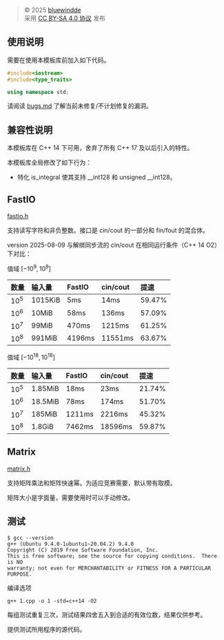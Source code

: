 > © 2025 [bluewindde](mailto:bluewindde@163.com)  
> 采用 [CC BY-SA 4.0 协议](https://creativecommons.org/licenses/by-sa/4.0/deed.zh-hans) 发布

## 使用说明

需要在使用本模板库前加入如下代码。

```cpp
#include<iostream>
#include<type_traits>

using namespace std;
```

请阅读 [bugs.md](./bugs.md) 了解当前未修复/不计划修复的漏洞。

## 兼容性说明

本模板库在 C++ 14 下可用，舍弃了所有 C++ 17 及以后引入的特性。

本模板库全局修改了如下行为：

- 特化 is_integral 使其支持 __int128 和 unsigned __int128。

## FastIO

[fastio.h](./fastio.h)

支持读写字符和非负整数。接口是 cin/cout 的一部分和 fin/fout 的混合体。

version 2025-08-09 与解绑同步流的 cin/cout 在相同运行条件（C++ 14 O2）下对比：

值域 $[-10^9, 10^9]$

| 数量 | 输入量 | FastIO | cin/cout | 提速 |
| :- | :- | :- | :- | :- |
| $10^5$ | 1015KiB | 5ms | 14ms | 59.47% |
| $10^6$ | 10MiB | 58ms | 136ms | 57.09% |
| $10^7$ | 99MiB | 470ms | 1215ms | 61.25% |
| $10^8$ | 991MiB | 4196ms | 11551ms | 63.67% |

值域 $[-10^{18}, 10^{18}]$

| 数量 | 输入量 | FastIO | cin/cout | 提速 |
| :- | :- | :- | :- | :- |
| $10^5$ | 1.85MiB | 18ms | 23ms | 21.74% |
| $10^6$ | 18.5MiB | 78ms | 174ms | 51.70% |
| $10^7$ | 185MiB | 1211ms | 2216ms | 45.32% |
| $10^8$ | 1.8GiB | 7462ms | 18596ms | 59.87% |

## Matrix

[matrix.h](./matrix.h)

支持矩阵乘法和矩阵快速幂。为适应竞赛需要，默认带有取模。

矩阵大小是字面量，需要使用时可以手动修改。

## 测试

```plain
$ gcc --version
g++ (Ubuntu 9.4.0-1ubuntu1~20.04.2) 9.4.0
Copyright (C) 2019 Free Software Foundation, Inc.
This is free software; see the source for copying conditions.  There is NO
warranty; not even for MERCHANTABILITY or FITNESS FOR A PARTICULAR PURPOSE.
```

编译选项

```
g++ 1.cpp -o 1 -std=c++14 -O2
```

每组测试重复三次，测试结果四舍五入到合适的有效位数，结果仅供参考。

提供测试所用程序的源代码。
